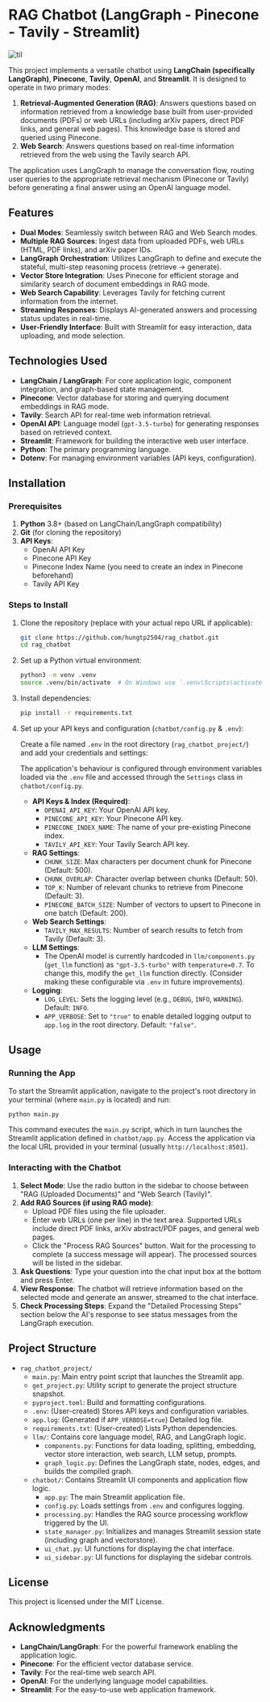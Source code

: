# RAG Chatbot (LangGraph - Pinecone - Tavily - Streamlit)

![til](demo.gif)


This project implements a versatile chatbot using **LangChain (specifically LangGraph)**, **Pinecone**, **Tavily**, **OpenAI**, and **Streamlit**. It is designed to operate in two primary modes:

1.  **Retrieval-Augmented Generation (RAG)**: Answers questions based on information retrieved from a knowledge base built from user-provided documents (PDFs) or web URLs (including arXiv papers, direct PDF links, and general web pages). This knowledge base is stored and queried using Pinecone.
2.  **Web Search**: Answers questions based on real-time information retrieved from the web using the Tavily search API.

The application uses LangGraph to manage the conversation flow, routing user queries to the appropriate retrieval mechanism (Pinecone or Tavily) before generating a final answer using an OpenAI language model.



## Features

-   **Dual Modes**: Seamlessly switch between RAG and Web Search modes.
-   **Multiple RAG Sources**: Ingest data from uploaded PDFs, web URLs (HTML, PDF links), and arXiv paper IDs.
-   **LangGraph Orchestration**: Utilizes LangGraph to define and execute the stateful, multi-step reasoning process (retrieve -> generate).
-   **Vector Store Integration**: Uses Pinecone for efficient storage and similarity search of document embeddings in RAG mode.
-   **Web Search Capability**: Leverages Tavily for fetching current information from the internet.
-   **Streaming Responses**: Displays AI-generated answers and processing status updates in real-time.
-   **User-Friendly Interface**: Built with Streamlit for easy interaction, data uploading, and mode selection.

## Technologies Used

-   **LangChain / LangGraph**: For core application logic, component integration, and graph-based state management.
-   **Pinecone**: Vector database for storing and querying document embeddings in RAG mode.
-   **Tavily**: Search API for real-time web information retrieval.
-   **OpenAI API**: Language model (`gpt-3.5-turbo`) for generating responses based on retrieved context.
-   **Streamlit**: Framework for building the interactive web user interface.
-   **Python**: The primary programming language.
-   **Dotenv**: For managing environment variables (API keys, configuration).

## Installation

### Prerequisites

1.  **Python** 3.8+ (based on LangChain/LangGraph compatibility)
2.  **Git** (for cloning the repository)
3.  **API Keys**:
    * OpenAI API Key
    * Pinecone API Key
    * Pinecone Index Name (you need to create an index in Pinecone beforehand)
    * Tavily API Key

### Steps to Install

1.  Clone the repository (replace with your actual repo URL if applicable):

    ```bash
    git clone https://github.com/hungtp2504/rag_chatbot.git
    cd rag_chatbot
    ```

2.  Set up a Python virtual environment:

    ```bash
    python3 -m venv .venv
    source .venv/bin/activate  # On Windows use `.venv\Scripts\activate`
    ```

3.  Install dependencies:
    ```bash
    pip install -r requirements.txt
    ```

4.  Set up your API keys and configuration (`chatbot/config.py` & `.env`):

    Create a file named `.env` in the root directory (`rag_chatbot_project/`) and add your credentials and settings:
    
    The application's behaviour is configured through environment variables loaded via the `.env` file and accessed through the `Settings` class in `chatbot/config.py`.

    -   **API Keys & Index (Required)**:
        * `OPENAI_API_KEY`: Your OpenAI API key.
        * `PINECONE_API_KEY`: Your Pinecone API key.
        * `PINECONE_INDEX_NAME`: The name of your pre-existing Pinecone index.
        * `TAVILY_API_KEY`: Your Tavily Search API key.
    -   **RAG Settings**:
        * `CHUNK_SIZE`: Max characters per document chunk for Pinecone (Default: 500).
        * `CHUNK_OVERLAP`: Character overlap between chunks (Default: 50).
        * `TOP_K`: Number of relevant chunks to retrieve from Pinecone (Default: 3).
        * `PINECONE_BATCH_SIZE`: Number of vectors to upsert to Pinecone in one batch (Default: 200).
    -   **Web Search Settings**:
        * `TAVILY_MAX_RESULTS`: Number of search results to fetch from Tavily (Default: 3).
    -   **LLM Settings**:
        * The OpenAI model is currently hardcoded in `llm/components.py` (`get_llm` function) as `"gpt-3.5-turbo"` with `temperature=0.7`. To change this, modify the `get_llm` function directly. (Consider making these configurable via `.env` in future improvements).
    -   **Logging**:
        * `LOG_LEVEL`: Sets the logging level (e.g., `DEBUG`, `INFO`, `WARNING`). Default: `INFO`.
        * `APP_VERBOSE`: Set to `"true"` to enable detailed logging output to `app.log` in the root directory. Default: `"false"`.
       

## Usage

### Running the App

To start the Streamlit application, navigate to the project's root directory in your terminal (where `main.py` is located) and run:

```bash
python main.py
```

This command executes the `main.py` script, which in turn launches the Streamlit application defined in `chatbot/app.py`. Access the application via the local URL provided in your terminal (usually `http://localhost:8501`).

### Interacting with the Chatbot

1.  **Select Mode**: Use the radio button in the sidebar to choose between "RAG (Uploaded Documents)" and "Web Search (Tavily)".
2.  **Add RAG Sources (if using RAG mode)**:
    * Upload PDF files using the file uploader.
    * Enter web URLs (one per line) in the text area. Supported URLs include direct PDF links, arXiv abstract/PDF pages, and general web pages.
    * Click the "Process RAG Sources" button. Wait for the processing to complete (a success message will appear). The processed sources will be listed in the sidebar.
3.  **Ask Questions**: Type your question into the chat input box at the bottom and press Enter.
4.  **View Response**: The chatbot will retrieve information based on the selected mode and generate an answer, streamed to the chat interface.
5.  **Check Processing Steps**: Expand the "Detailed Processing Steps" section below the AI's response to see status messages from the LangGraph execution.


## Project Structure

-   `rag_chatbot_project/`
    -   `main.py`: Main entry point script that launches the Streamlit app.
    -   `get_project.py`: Utility script to generate the project structure snapshot.
    -   `pyproject.toml`: Build and formatting configurations.
    -   `.env`: (User-created) Stores API keys and configuration variables.
    -   `app.log`: (Generated if `APP_VERBOSE=true`) Detailed log file.
    -   `requirements.txt`: (User-created) Lists Python dependencies.
    -   `llm/`: Contains core language model, RAG, and LangGraph logic.
        -   `components.py`: Functions for data loading, splitting, embedding, vector store interaction, web search, LLM setup, prompts.
        -   `graph_logic.py`: Defines the LangGraph state, nodes, edges, and builds the compiled graph.
    -   `chatbot/`: Contains Streamlit UI components and application flow logic.
        -   `app.py`: The main Streamlit application file.
        -   `config.py`: Loads settings from `.env` and configures logging.
        -   `processing.py`: Handles the RAG source processing workflow triggered by the UI.
        -   `state_manager.py`: Initializes and manages Streamlit session state (including graph and vectorstore).
        -   `ui_chat.py`: UI functions for displaying the chat interface.
        -   `ui_sidebar.py`: UI functions for displaying the sidebar controls.

## License

This project is licensed under the MIT License.

## Acknowledgments

-   **LangChain/LangGraph**: For the powerful framework enabling the application logic.
-   **Pinecone**: For the efficient vector database service.
-   **Tavily**: For the real-time web search API.
-   **OpenAI**: For the underlying language model capabilities.
-   **Streamlit**: For the easy-to-use web application framework.
